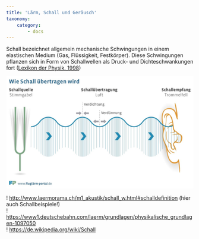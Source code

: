 ```yaml
---
title: 'Lärm, Schall und Geräusch'
taxonomy:
    category:
        - docs
---
```

Schall bezeichnet allgemein mechanische Schwingungen in einem elastischen Medium (Gas, Flüssigkeit, Festkörper). Diese Schwingungen pflanzen sich in Form von Schallwellen als Druck- und Dichteschwankungen fort ([Lexikon der Physik. 1998](https://de.wikipedia.org/wiki/Schall))
 
![](schalluebertragung.jpg)


! http://www.laermorama.ch/m1_akustik/schall_w.html#schalldefinition (hier auch Schallbeispiele!)<br>
! https://www1.deutschebahn.com/laerm/grundlagen/physikalische_grundlagen-1097050 <br>
! https://de.wikipedia.org/wiki/Schall
